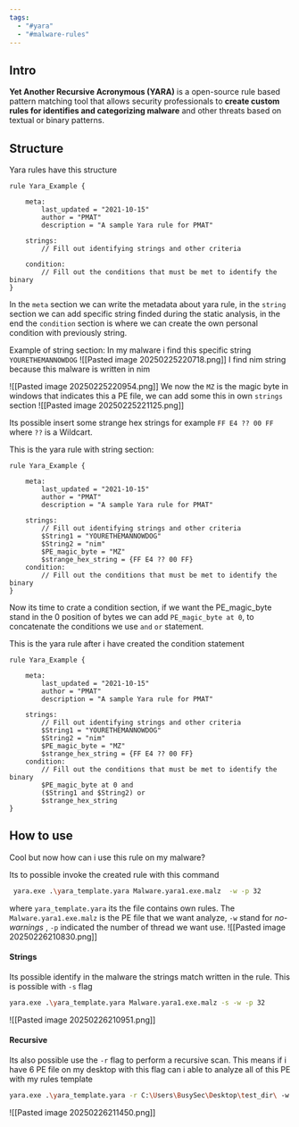 ```yaml
---
tags:
  - "#yara"
  - "#malware-rules"
---
```

## Intro
**Yet Another Recursive Acronymous (YARA)** is a open-source rule based pattern matching tool that allows security professionals to **create custom rules for identifies and categorizing malware** and other threats based on textual or binary patterns.


## Structure
Yara rules have this structure
```yara
rule Yara_Example {
    
    meta: 
        last_updated = "2021-10-15"
        author = "PMAT"
        description = "A sample Yara rule for PMAT"

    strings:
        // Fill out identifying strings and other criteria

    condition:
        // Fill out the conditions that must be met to identify the binary
}
```


In the `meta` section we can write the metadata about yara rule, in the `string` section we can add specific string finded during the static analysis, in the end the `condition` section is where we can create the own personal condition with previously string.

Example of string section:
In my malware i find this specific string
`YOURETHEMANNOWDOG`
![[Pasted image 20250225220718.png]]
I find nim string because this malware is written in nim

![[Pasted image 20250225220954.png]]
We now the `MZ` is the magic byte in windows that indicates this a PE file, we can add some this in own `strings` section
![[Pasted image 20250225221125.png]]

Its possible insert some strange hex strings for example `FF E4 ?? 00 FF` where `??` is a Wildcart.

This is the yara rule with string section:
```yara
rule Yara_Example {
    
    meta: 
        last_updated = "2021-10-15"
        author = "PMAT"
        description = "A sample Yara rule for PMAT"

    strings:
        // Fill out identifying strings and other criteria
		$String1 = "YOURETHEMANNOWDOG"
        $String2 = "nim"
        $PE_magic_byte = "MZ"
        $strange_hex_string = {FF E4 ?? 00 FF}
    condition:
        // Fill out the conditions that must be met to identify the binary
}
```

Now its time to crate a condition section, if we want the PE_magic_byte stand in the 0 position of bytes we can add 
`PE_magic_byte at 0`, to concatenate the conditions we use `and` `or` statement.

This is the yara rule after i have created the condition statement

```yara
rule Yara_Example {
    
    meta: 
        last_updated = "2021-10-15"
        author = "PMAT"
        description = "A sample Yara rule for PMAT"

    strings:
        // Fill out identifying strings and other criteria
		$String1 = "YOURETHEMANNOWDOG"
        $String2 = "nim"
        $PE_magic_byte = "MZ"
        $strange_hex_string = {FF E4 ?? 00 FF}
    condition:
        // Fill out the conditions that must be met to identify the binary
        $PE_magic_byte at 0 and
        ($String1 and $String2) or 
        $strange_hex_string
}

```
## How to use

Cool but now how can i use this rule on my malware?

Its to possible invoke the created rule with this command
```bash
 yara.exe .\yara_template.yara Malware.yara1.exe.malz  -w -p 32
```

where `yara_template.yara` its the file contains own rules. The `Malware.yara1.exe.malz` is the PE file that we want analyze, `-w` stand for *no-warnings* , `-p` indicated the number of thread we want use.
![[Pasted image 20250226210830.png]]

#### Strings

Its possible identify in the malware the strings match written in the rule. This is possible with `-s` flag
```bash
yara.exe .\yara_template.yara Malware.yara1.exe.malz -s -w -p 32
```

![[Pasted image 20250226210951.png]]


#### Recursive
Its also possible use the `-r` flag to perform a recursive scan. This means if i have 6 PE file on my desktop with this flag can i able to analyze all of this PE with my rules template

```bash
yara.exe .\yara_template.yara -r C:\Users\BusySec\Desktop\test_dir\ -w -p 32
```

![[Pasted image 20250226211450.png]]
